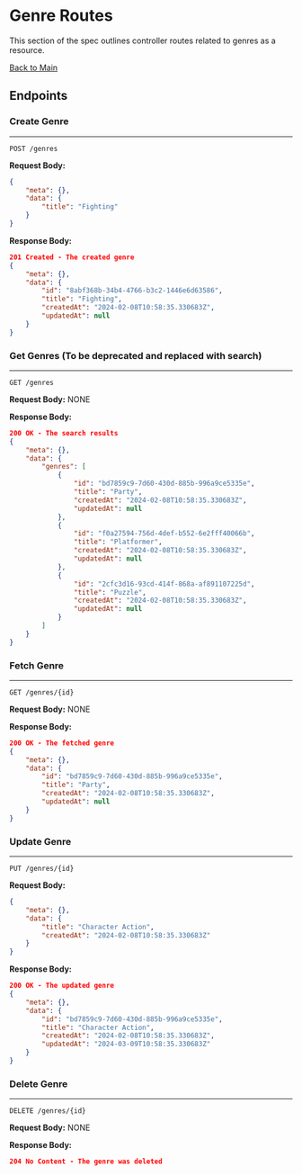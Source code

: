 # Genre Routes

This section of the spec outlines controller routes related to genres as a resource.

[Back to Main](APISpec.md)

## Endpoints


### Create Genre 
---
`POST /genres`

**Request Body:**
```json
{
    "meta": {},
    "data": {
        "title": "Fighting"
    }
}
```

**Response Body:**
```json
201 Created - The created genre
{
    "meta": {},
    "data": {
        "id": "8abf368b-34b4-4766-b3c2-1446e6d63586",
        "title": "Fighting",
        "createdAt": "2024-02-08T10:58:35.330683Z",
        "updatedAt": null
    }
}
```


### Get Genres (To be deprecated and replaced with search)
---
`GET /genres`

**Request Body:** NONE

**Response Body:**
```json
200 OK - The search results
{
    "meta": {},
    "data": {
        "genres": [
            {
                "id": "bd7859c9-7d60-430d-885b-996a9ce5335e",
                "title": "Party",
                "createdAt": "2024-02-08T10:58:35.330683Z",
                "updatedAt": null
            },
            {
                "id": "f0a27594-756d-4def-b552-6e2fff40066b",
                "title": "Platformer",
                "createdAt": "2024-02-08T10:58:35.330683Z",
                "updatedAt": null
            },
            {
                "id": "2cfc3d16-93cd-414f-868a-af891107225d",
                "title": "Puzzle",
                "createdAt": "2024-02-08T10:58:35.330683Z",
                "updatedAt": null
            }
        ]
    }
}
```


### Fetch Genre
---
`GET /genres/{id}`

**Request Body:** NONE

**Response Body:**
```json
200 OK - The fetched genre
{
    "meta": {},
    "data": {
        "id": "bd7859c9-7d60-430d-885b-996a9ce5335e",
        "title": "Party",
        "createdAt": "2024-02-08T10:58:35.330683Z",
        "updatedAt": null
    }
}
```


### Update Genre
---
`PUT /genres/{id}`

**Request Body:** 
```json
{
    "meta": {},
    "data": {
        "title": "Character Action",
        "createdAt": "2024-02-08T10:58:35.330683Z"
    }
}
```

**Response Body:**
```json
200 OK - The updated genre
{
    "meta": {},
    "data": {
        "id": "bd7859c9-7d60-430d-885b-996a9ce5335e",
        "title": "Character Action",
        "createdAt": "2024-02-08T10:58:35.330683Z",
        "updatedAt": "2024-03-09T10:58:35.330683Z"
    }
}
```


### Delete Genre
---
`DELETE /genres/{id}`

**Request Body:** NONE

**Response Body:**
```json
204 No Content - The genre was deleted
```